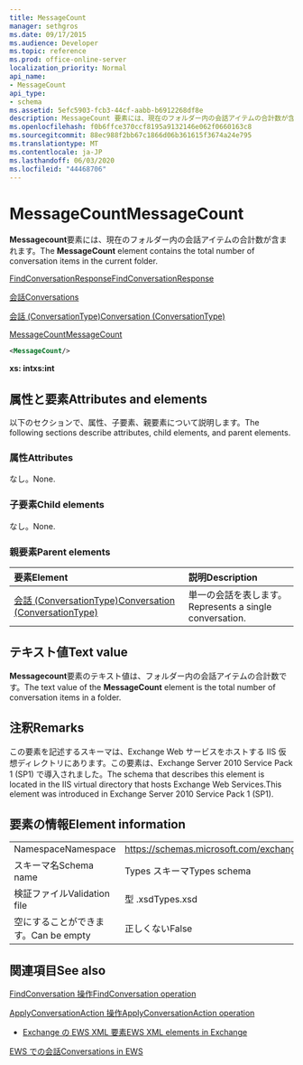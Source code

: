 ```yaml
---
title: MessageCount
manager: sethgros
ms.date: 09/17/2015
ms.audience: Developer
ms.topic: reference
ms.prod: office-online-server
localization_priority: Normal
api_name:
- MessageCount
api_type:
- schema
ms.assetid: 5efc5903-fcb3-44cf-aabb-b6912268df8e
description: MessageCount 要素には、現在のフォルダー内の会話アイテムの合計数が含まれます。
ms.openlocfilehash: f0b6ffce370ccf8195a9132146e062f0660163c8
ms.sourcegitcommit: 88ec988f2bb67c1866d06b361615f3674a24e795
ms.translationtype: MT
ms.contentlocale: ja-JP
ms.lasthandoff: 06/03/2020
ms.locfileid: "44468706"
---
```

# <a name="messagecount"></a><span data-ttu-id="62815-103">MessageCount</span><span class="sxs-lookup"><span data-stu-id="62815-103">MessageCount</span></span>

<span data-ttu-id="62815-104">**Messagecount**要素には、現在のフォルダー内の会話アイテムの合計数が含まれます。</span><span class="sxs-lookup"><span data-stu-id="62815-104">The **MessageCount** element contains the total number of conversation items in the current folder.</span></span> 
  
[<span data-ttu-id="62815-105">FindConversationResponse</span><span class="sxs-lookup"><span data-stu-id="62815-105">FindConversationResponse</span></span>](findconversationresponse.md)
  
[<span data-ttu-id="62815-106">会話</span><span class="sxs-lookup"><span data-stu-id="62815-106">Conversations</span></span>](conversations-ex15websvcsotherref.md)
  
[<span data-ttu-id="62815-107">会話 (ConversationType)</span><span class="sxs-lookup"><span data-stu-id="62815-107">Conversation (ConversationType)</span></span>](conversation-conversationtype.md)
  
[<span data-ttu-id="62815-108">MessageCount</span><span class="sxs-lookup"><span data-stu-id="62815-108">MessageCount</span></span>](messagecount.md)
  
```XML
<MessageCount/>
```

 <span data-ttu-id="62815-109">**xs: int**</span><span class="sxs-lookup"><span data-stu-id="62815-109">**xs:int**</span></span>
## <a name="attributes-and-elements"></a><span data-ttu-id="62815-110">属性と要素</span><span class="sxs-lookup"><span data-stu-id="62815-110">Attributes and elements</span></span>

<span data-ttu-id="62815-111">以下のセクションで、属性、子要素、親要素について説明します。</span><span class="sxs-lookup"><span data-stu-id="62815-111">The following sections describe attributes, child elements, and parent elements.</span></span>
  
### <a name="attributes"></a><span data-ttu-id="62815-112">属性</span><span class="sxs-lookup"><span data-stu-id="62815-112">Attributes</span></span>

<span data-ttu-id="62815-113">なし。</span><span class="sxs-lookup"><span data-stu-id="62815-113">None.</span></span>
  
### <a name="child-elements"></a><span data-ttu-id="62815-114">子要素</span><span class="sxs-lookup"><span data-stu-id="62815-114">Child elements</span></span>

<span data-ttu-id="62815-115">なし。</span><span class="sxs-lookup"><span data-stu-id="62815-115">None.</span></span>
  
### <a name="parent-elements"></a><span data-ttu-id="62815-116">親要素</span><span class="sxs-lookup"><span data-stu-id="62815-116">Parent elements</span></span>

|<span data-ttu-id="62815-117">**要素**</span><span class="sxs-lookup"><span data-stu-id="62815-117">**Element**</span></span>|<span data-ttu-id="62815-118">**説明**</span><span class="sxs-lookup"><span data-stu-id="62815-118">**Description**</span></span>|
|:-----|:-----|
|[<span data-ttu-id="62815-119">会話 (ConversationType)</span><span class="sxs-lookup"><span data-stu-id="62815-119">Conversation (ConversationType)</span></span>](conversation-conversationtype.md) <br/> |<span data-ttu-id="62815-120">単一の会話を表します。</span><span class="sxs-lookup"><span data-stu-id="62815-120">Represents a single conversation.</span></span>  <br/> |
   
## <a name="text-value"></a><span data-ttu-id="62815-121">テキスト値</span><span class="sxs-lookup"><span data-stu-id="62815-121">Text value</span></span>

<span data-ttu-id="62815-122">**Messagecount**要素のテキスト値は、フォルダー内の会話アイテムの合計数です。</span><span class="sxs-lookup"><span data-stu-id="62815-122">The text value of the **MessageCount** element is the total number of conversation items in a folder.</span></span> 
  
## <a name="remarks"></a><span data-ttu-id="62815-123">注釈</span><span class="sxs-lookup"><span data-stu-id="62815-123">Remarks</span></span>

<span data-ttu-id="62815-124">この要素を記述するスキーマは、Exchange Web サービスをホストする IIS 仮想ディレクトリにあります。この要素は、Exchange Server 2010 Service Pack 1 (SP1) で導入されました。</span><span class="sxs-lookup"><span data-stu-id="62815-124">The schema that describes this element is located in the IIS virtual directory that hosts Exchange Web Services.This element was introduced in Exchange Server 2010 Service Pack 1 (SP1).</span></span>
  
## <a name="element-information"></a><span data-ttu-id="62815-125">要素の情報</span><span class="sxs-lookup"><span data-stu-id="62815-125">Element information</span></span>

|||
|:-----|:-----|
|<span data-ttu-id="62815-126">Namespace</span><span class="sxs-lookup"><span data-stu-id="62815-126">Namespace</span></span>  <br/> |https://schemas.microsoft.com/exchange/services/2006/types  <br/> |
|<span data-ttu-id="62815-127">スキーマ名</span><span class="sxs-lookup"><span data-stu-id="62815-127">Schema name</span></span>  <br/> |<span data-ttu-id="62815-128">Types スキーマ</span><span class="sxs-lookup"><span data-stu-id="62815-128">Types schema</span></span>  <br/> |
|<span data-ttu-id="62815-129">検証ファイル</span><span class="sxs-lookup"><span data-stu-id="62815-129">Validation file</span></span>  <br/> |<span data-ttu-id="62815-130">型 .xsd</span><span class="sxs-lookup"><span data-stu-id="62815-130">Types.xsd</span></span>  <br/> |
|<span data-ttu-id="62815-131">空にすることができます。</span><span class="sxs-lookup"><span data-stu-id="62815-131">Can be empty</span></span>  <br/> |<span data-ttu-id="62815-132">正しくない</span><span class="sxs-lookup"><span data-stu-id="62815-132">False</span></span>  <br/> |
   
## <a name="see-also"></a><span data-ttu-id="62815-133">関連項目</span><span class="sxs-lookup"><span data-stu-id="62815-133">See also</span></span>



[<span data-ttu-id="62815-134">FindConversation 操作</span><span class="sxs-lookup"><span data-stu-id="62815-134">FindConversation operation</span></span>](findconversation-operation.md)
  
[<span data-ttu-id="62815-135">ApplyConversationAction 操作</span><span class="sxs-lookup"><span data-stu-id="62815-135">ApplyConversationAction operation</span></span>](applyconversationaction-operation.md)


- [<span data-ttu-id="62815-136">Exchange の EWS XML 要素</span><span class="sxs-lookup"><span data-stu-id="62815-136">EWS XML elements in Exchange</span></span>](ews-xml-elements-in-exchange.md)


[<span data-ttu-id="62815-137">EWS での会話</span><span class="sxs-lookup"><span data-stu-id="62815-137">Conversations in EWS</span></span>](https://msdn.microsoft.com/library/91e64629-db6c-4c94-9dcb-d386232e8467%28Office.15%29.aspx)

